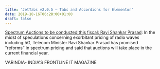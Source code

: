 ```yaml
---
title: 'JetTabs v2.0.5 – Tabs and Accordions for Elementor'
date: 2019-10-16T06:28:00+01:00
draft: false
---
```


[Spectrum Auctions to be conducted this fiscal: Ravi Shankar Prasad](https://varindia.com/news/spectrum-auctions-to-be-conducted-this-fiscal-ravi-shankar-prasad#.XaarHq-UCOk.blogger): In the midst of speculations concerning exorbitant pricing of radio waves including 5G, Telecom Minister Ravi Shankar Prasad has promised “reforms” in spectrum pricing and said that auctions will take place in the current financial year.  
  
VARINDIA- INDIA'S FRONTLINE IT MAGAZINE